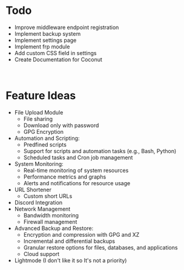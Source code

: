 # Todo
- Improve middleware endpoint registration
- Implement backup system
- Implement settings page
- Implement frp module
- Add custom CSS field in settings
- Create Documentation for Coconut

<br>

# Feature Ideas
- File Upload Module
  - File sharing
  - Download only with password
  - GPG Encryption
- Automation and Scripting:
  - Predfined scripts
  - Support for scripts and automation tasks (e.g., Bash, Python)
  - Scheduled tasks and Cron job management
- System Monitoring:
  - Real-time monitoring of system resources
  - Performance metrics and graphs
  - Alerts and notifications for resource usage
- URL Shortener
  - Custom short URLs
- Discord Integration
- Network Management
  - Bandwidth monitoring
  - Firewall management
- Advanced Backup and Restore:
  - Encryption and compression with GPG and XZ
  - Incremental and differential backups
  - Granular restore options for files, databases, and applications
  - Cloud support
- Lightmode (I don't like it so It's not a priority)
